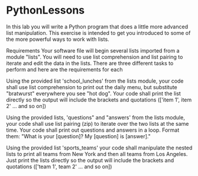 # PythonLessons
In this lab you will write a Python program that does a little more advanced list manipulation.
This exercise is intended to get you introduced to some of the more powerful ways to work with lists.

Requirements
Your software file will begin several lists imported from a module "lists". You will need to use list comprehension and list pairing to iterate and edit the data in the lists. There are three different tasks to perform and here are the requirements for each

Using the provided list 'school_lunches' from the lists module, your code shall use list comprehension to print out the daily menu, but substitute "bratwurst" everywhere you see "hot dog". Your code shall print the list directly so the output will include the brackets and quotations (['item 1', item 2' ... and so on])

Using the provided lists, 'questions" and "answers' from the lists module, your code shall use list pairing (zip) to iterate over the two lists at the same time. Your code shall print out questions and answers in a loop. Format them: "What is your [question]? My [question] is [answer]."

Using the provided list 'sports_teams' your code shall manipulate the nested lists to print all teams from New York and then all teams from Los Angeles. Just print the lists directly so the output will include the brackets and quotations (['team 1', team 2' ... and so on])
